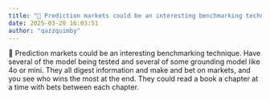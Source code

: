 ```yaml
---
title: "💭 Prediction markets could be an interesting benchmarking technique. Have several of the model being..."
date: 2025-03-20 16:03:51
author: "qazzquimby"
---
```


💭 Prediction markets could be an interesting benchmarking technique. Have several of the model being tested and several of some grounding model like 4o or mini. They all digest information and make and bet on markets, and you see who wins the most at the end. They could read a book a chapter at a time with bets between each chapter.